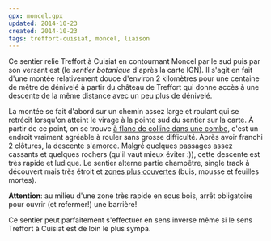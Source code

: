 ```yaml
---
gpx: moncel.gpx
updated: 2014-10-23
created: 2014-10-23
tags: treffort-cuisiat, moncel, liaison
---
```


Ce sentier relie Treffort à Cuisiat en contournant Moncel par le sud puis par
son versant est (le *sentier botanique* d'après la carte IGN). Il s'agit en fait
d'une montée relativement douce d'environ 2 kilomètres pour une centaine de
mètre de dénivelé à partir du château de Treffort qui donne accès à une descente
de la même distance avec un peu plus de dénivelé.

La montée se fait d'abord sur un chemin assez large et roulant qui se retrécit
lorsqu'on atteint le virage à la pointe sud du sentier sur la carte. À partir de ce point, on se
trouve [à flanc de colline dans une combe](/photos/sentier-botannique-de-moncel-direction-treffort/), c'est un endroit vraiment agréable à
rouler sans grosse difficulté. Après avoir franchi 2 clôtures, la descente
s'amorce. Malgré quelques passages assez cassants et quelques rochers (qu'il vaut
mieux éviter :)), cette descente est très rapide et ludique. Le sentier alterne
partie champêtre, single track à découvert mais très étroit et [zones plus
couvertes](/photos/moncel-direction-cuisiat/) (buis, mousse et feuilles mortes).

**Attention**: au milieu d'une zone très rapide en sous bois, arrêt obligatoire
pour ouvrir (et refermer!) une barrière!

Ce sentier peut parfaitement s'effectuer en sens inverse même si le sens Treffort à
Cuisiat est de loin le plus sympa.
